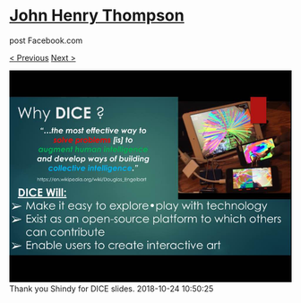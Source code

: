 # [John Henry Thompson](../README.md)
post Facebook.com

[< Previous](2018-10-28-1.md) [Next >](2018-10-24-2.md)

[![](../media/2018-10-24/Timeline-Photos-Thank-you-Shindy-for-DICE-slides.jpg)](../README.md)
Thank you Shindy for DICE slides.
2018-10-24 10:50:25
